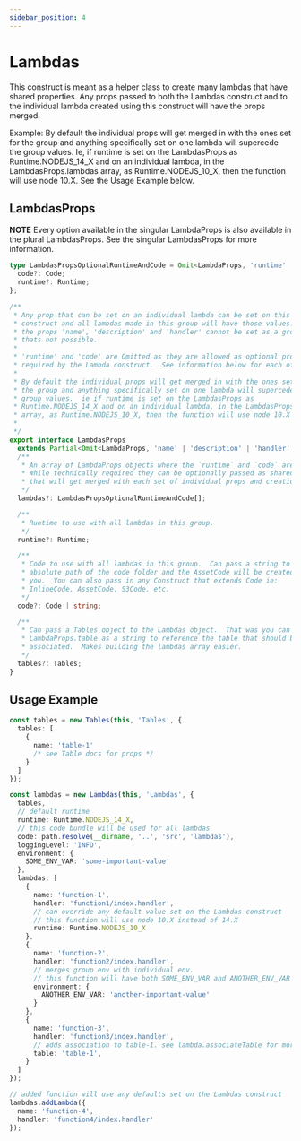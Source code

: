 ```yaml
---
sidebar_position: 4
---
```


# Lambdas

This construct is meant as a helper class to create many lambdas that have shared properties. Any props passed to both the Lambdas construct and to the individual lambda created using this construct will have the props merged.

Example: By default the individual props will get merged in with the ones set for the group and anything specifically set on one lambda will supercede the group values. Ie, if runtime is set on the LambdasProps as Runtime.NODEJS_14_X and on an individual lambda, in the LambdasProps.lambdas array, as Runtime.NODEJS_10_X, then the function will use node 10.X. See the Usage Example below.

## LambdasProps

**NOTE** Every option available in the singular LambdaProps is also available in the plural LambdasProps. See the singular LambdasProps for more information.

```typescript
type LambdasPropsOptionalRuntimeAndCode = Omit<LambdaProps, 'runtime' | 'code'> & {
  code?: Code;
  runtime?: Runtime;
};

/**
 * Any prop that can be set on an individual lambda can be set on this
 * construct and all lambdas made in this group will have those values. Only
 * the props 'name', 'description' and 'handler' cannot be set as a group as
 * thats not possible.
 *
 * 'runtime' and 'code' are Omitted as they are allowed as optional props but
 * required by the Lambda construct.  See information below for each of those
 *
 * By default the individual props will get merged in with the ones set for
 * the group and anything specifically set on one lambda will supercede the
 * group values.  ie if runtime is set on the LambdasProps as
 * Runtime.NODEJS_14_X and on an individual lambda, in the LambdasProps.lambdas
 * array, as Runtime.NODEJS_10_X, then the function will use node 10.X
 *
 */
export interface LambdasProps
  extends Partial<Omit<LambdaProps, 'name' | 'description' | 'handler' | 'runtime' | 'code'>> {
  /**
   * An array of LambdaProps objects where the `runtime` and `code` are optional
   * While technically required they can be optionally passed as shared props and
   * that will get merged with each set of individual props and creation time.
   */
  lambdas?: LambdasPropsOptionalRuntimeAndCode[];

  /**
   * Runtime to use with all lambdas in this group.
   */
  runtime?: Runtime;

  /**
   * Code to use with all lambdas in this group.  Can pass a string to the
   * absolute path of the code folder and the AssetCode will be created for
   * you.  You can also pass in any Construct that extends Code ie:
   * InlineCode, AssetCode, S3Code, etc.
   */
  code?: Code | string;

  /**
   * Can pass a Tables object to the Lambdas object.  That was you can use
   * LambdaProps.table as a string to reference the table that should be
   * associated.  Makes building the lambdas array easier.
   */
  tables?: Tables;
}
```

## Usage Example

```typescript
const tables = new Tables(this, 'Tables', {
  tables: [
    {
      name: 'table-1'
      /* see Table docs for props */
    }
  ]
});

const lambdas = new Lambdas(this, 'Lambdas', {
  tables,
  // default runtime
  runtime: Runtime.NODEJS_14_X,
  // this code bundle will be used for all lambdas
  code: path.resolve(__dirname, '..', 'src', 'lambdas'),
  loggingLevel: 'INFO',
  environment: {
    SOME_ENV_VAR: 'some-important-value'
  },
  lambdas: [
    {
      name: 'function-1',
      handler: 'function1/index.handler',
      // can override any default value set on the Lambdas construct
      // this function will use node 10.X instead of 14.X
      runtime: Runtime.NODEJS_10_X
    },
    {
      name: 'function-2',
      handler: 'function2/index.handler',
      // merges group env with individual env.
      // this function will have both SOME_ENV_VAR and ANOTHER_ENV_VAR
      environment: {
        ANOTHER_ENV_VAR: 'another-important-value'
      }
    },
    {
      name: 'function-3',
      handler: 'function3/index.handler',
      // adds association to table-1. see lambda.associateTable for more info
      table: 'table-1',
    }
  ]
});

// added function will use any defaults set on the Lambdas construct
lambdas.addLambda({
  name: 'function-4',
  handler: 'function4/index.handler'
});
```
